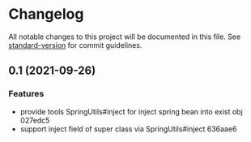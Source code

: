 # Changelog

All notable changes to this project will be documented in this file. See [standard-version](https://github.com/conventional-changelog/standard-version) for commit guidelines.

## 0.1 (2021-09-26)

### Features

* provide tools SpringUtils#inject for inject spring bean into exist obj 027edc5
* support inject field of super class via SpringUtils#inject 636aae6


